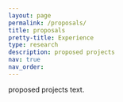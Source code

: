```yaml
---
layout: page
permalink: /proposals/
title: proposals
pretty-title: Experience
type: research
description: proposed projects
nav: true
nav_order: 
---
```


proposed projects text.
